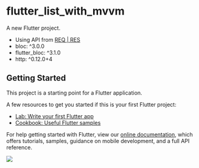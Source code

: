 # flutter_list_with_mvvm

A new Flutter project.
- Using API from [REQ | RES](https://reqres.in/)
- bloc: ^3.0.0
- flutter_bloc: ^3.1.0
- http: ^0.12.0+4
## Getting Started

This project is a starting point for a Flutter application.

A few resources to get you started if this is your first Flutter project:

- [Lab: Write your first Flutter app](https://flutter.dev/docs/get-started/codelab)
- [Cookbook: Useful Flutter samples](https://flutter.dev/docs/cookbook)

For help getting started with Flutter, view our
[online documentation](https://flutter.dev/docs), which offers tutorials,
samples, guidance on mobile development, and a full API reference.

![](https://media.giphy.com/media/fwik1LVl3qLKhxu4FP/giphy.gif)
